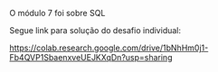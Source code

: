 O módulo 7 foi sobre SQL

Segue link para solução do desafio individual:

https://colab.research.google.com/drive/1bNhHm0j1-Fb4QVP1SbaenxveUEJKXqDn?usp=sharing
